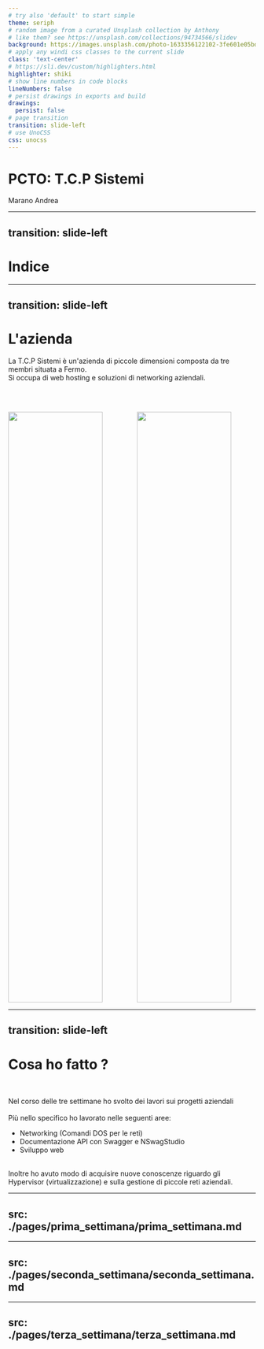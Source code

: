 ```yaml
---
# try also 'default' to start simple
theme: seriph
# random image from a curated Unsplash collection by Anthony
# like them? see https://unsplash.com/collections/94734566/slidev
background: https://images.unsplash.com/photo-1633356122102-3fe601e05bd2?ixlib=rb-4.0.3&ixid=MnwxMjA3fDB8MHxwaG90by1wYWdlfHx8fGVufDB8fHx8&auto=format&fit=crop&w=1170&q=80
# apply any windi css classes to the current slide
class: 'text-center'
# https://sli.dev/custom/highlighters.html
highlighter: shiki
# show line numbers in code blocks
lineNumbers: false
# persist drawings in exports and build
drawings:
  persist: false
# page transition
transition: slide-left
# use UnoCSS
css: unocss
---
```


# PCTO: **T.C.P Sistemi**

Marano Andrea

---
transition: slide-left
---

# Indice

<Toc></Toc>

---
transition: slide-left
---

# L'azienda

La T.C.P Sistemi è un'azienda di piccole dimensioni composta da tre membri situata a Fermo. <br />
Si occupa di web hosting e soluzioni di networking aziendali. <br />
<br />
<div style="display: flex; flex-direction: row; padding-top: 30px;">
  <img 
    style="width: 20vw; height: 30vh;" 
    src="https://fiber23.it/wp-content/uploads/2022/12/UIH-Web-Hosting-1140x731.png"/>
  <img 
    style="width: 20vw; height: 30vh; margin-left: auto; padding-right: 50px" 
    src="https://freepngimg.com/download/computer/99450-images-computer-network-free-download-png-hd.png"/>
</div>

---
transition: slide-left
---

# Cosa ho fatto ?
    

Nel corso delle tre settimane ho svolto dei lavori sui progetti aziendali<br /><br />
Più nello specifico ho lavorato nelle seguenti aree:<br />
- <codicon-terminal-cmd /> Networking (Comandi DOS per le reti)
- <logos-swagger /> Documentazione API con Swagger e NSwagStudio
- <logos-react /> Sviluppo web 

<br />
Inoltre ho avuto modo di acquisire nuove conoscenze riguardo gli Hypervisor (virtualizzazione) e sulla gestione di piccole reti aziendali.

---
src: ./pages/prima_settimana/prima_settimana.md
---

---
src: ./pages/seconda_settimana/seconda_settimana.md
---

---
src: ./pages/terza_settimana/terza_settimana.md
---